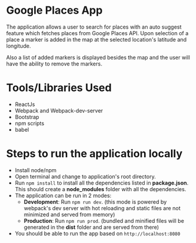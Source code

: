 # Google Places App
The application allows a user to search for places with an auto suggest feature which fetches places from Google Places API. Upon selection of a place a marker is added in the map at the selected location's latitude and longitude.

Also a list of added markers is displayed besides the map and the user will have the ability to remove the markers.

# Tools/Libraries Used
*   ReactJs
*   Webpack and Webpack-dev-server
*   Bootstrap
*   npm scripts
*   babel

# Steps to run the application locally
*   Install node/npm
*   Open terminal and change to application's root directory.
*   Run `npm install` to install all the dependencies listed in **package.json**. This should create a **node_modules** folder with all the dependencies.
*   The application can be run in 2 modes:
    * **Development**: Run `npm run dev`. (this mode is powered by webpack's dev server with hot reloading and static files are not minimized and served from memory)
    * **Production**: Run `npm run prod`. (bundled and minified files will be generated in the **dist** folder and are served from there)
*   You should be able to run the app based on `http://localhost:8080`
